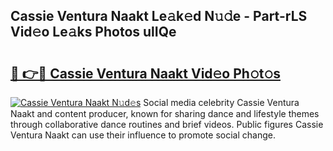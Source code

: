 ## Cassie Ventura Naakt Le𝚊k𝚎d N𝚞𝚍e - Part-rLS Vid𝚎o Le𝚊ks Photos ulIQe

# <h2><a href="http://fb51ire.evod.top/?m=Cassie+Ventura+Naakt">🔗 👉🔴 Cassie Ventura Naakt Vid𝚎o Ph𝚘t𝚘s</a></h2>

[![Cassie Ventura Naakt N𝚞d𝚎s](https://i.imgur.com/8V9OHl7.gif)](http://fb51ire.evod.top/?m=Cassie+Ventura+Naakt)
Social media celebrity Cassie Ventura Naakt and content producer, known for sharing dance and lifestyle themes through collaborative dance routines and brief videos. Public figures Cassie Ventura Naakt can use their influence to promote social change. 
